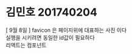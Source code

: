 # 김민호 201740204

 [ 9월 8일 ]
 favicon 은 페이지위에 대표하는 사진 이다<br>
 실행을 시키려면 동일한 id값이 필요하다<br>
 리액트는 컴포넌트<br>